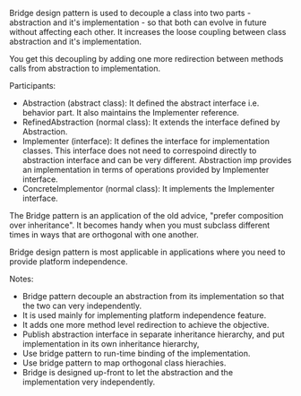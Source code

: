 
Bridge design pattern is used to decouple a class into two parts - abstraction and it's implementation - so that both can evolve in future without affecting each other. It increases the loose coupling between class abstraction and it's implementation.

You get this decoupling by adding one more redirection between methods calls from abstraction to implementation.

Participants:
- Abstraction (abstract class): It defined the abstract interface i.e. behavior part. It also maintains the Implementer reference.
- RefinedAbstraction (normal class): It extends the interface defined by Abstraction.
- Implementer (interface): It defines the interface for implementation classes. This interface does not need to correspoind directly to abstraction interface and can be very different. Abstraction imp provides an implementation in terms of operations provided by Implementer interface.
- ConcreteImplementor (normal class): It implements the Implementer interface.

The Bridge pattern is an application of the old advice, "prefer composition over inheritance". It becomes handy when you must subclass different times in ways that are orthogonal with one another.

Bridge design pattern is most applicable in applications where you need to provide platform independence.

Notes:
- Bridge pattern decouple an abstraction from its implementation so that the two can very independently.
- It is used mainly for implementing platform independence feature.
- It adds one more method level redirection to achieve the objective.
- Publish abstraction interface in separate inheritance hierarchy, and put implementation in its own inheritance hierarchy,
- Use bridge pattern to run-time binding of the implementation.
- Use bridge pattern to map orthogonal class hierachies.
- Bridge is designed up-front to let the abstraction and the implementation very independently.


